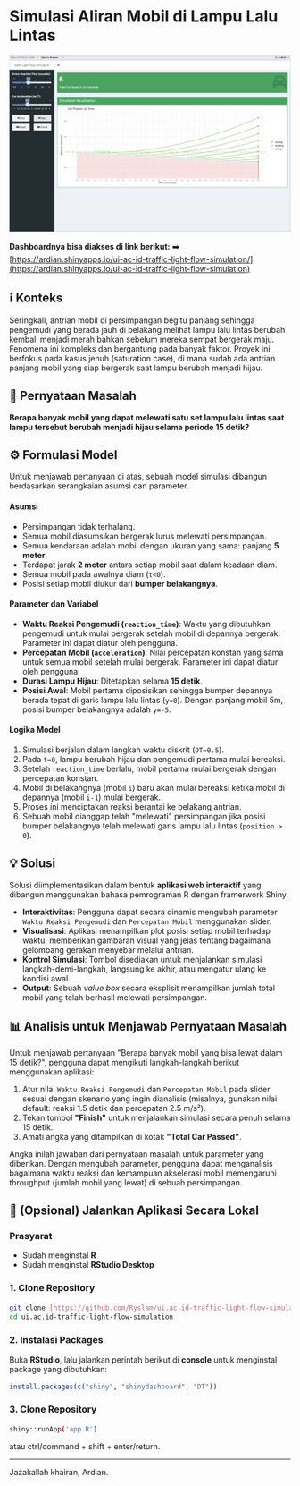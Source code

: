 # Simulasi Aliran Mobil di Lampu Lalu Lintas

![Dashboard Preview](https://raw.githubusercontent.com/Ryslam/ui.ac.id-traffic-light-flow-simulation/main/assets/dashboard-screenshot.png)

**Dashboardnya bisa diakses di link berikut:**
➡️ [https://ardian.shinyapps.io/ui-ac-id-traffic-light-flow-simulation/](https://ardian.shinyapps.io/ui-ac-id-traffic-light-flow-simulation)

## ℹ️ Konteks

Seringkali, antrian mobil di persimpangan begitu panjang sehingga pengemudi yang berada jauh di belakang melihat lampu lalu lintas berubah kembali menjadi merah bahkan sebelum mereka sempat bergerak maju. Fenomena ini kompleks dan bergantung pada banyak faktor. Proyek ini berfokus pada kasus jenuh (saturation case), di mana sudah ada antrian panjang mobil yang siap bergerak saat lampu berubah menjadi hijau.

## 🎯 Pernyataan Masalah

**Berapa banyak mobil yang dapat melewati satu set lampu lalu lintas saat lampu tersebut berubah menjadi hijau selama periode 15 detik?**

## ⚙️ Formulasi Model

Untuk menjawab pertanyaan di atas, sebuah model simulasi dibangun berdasarkan serangkaian asumsi dan parameter.

#### Asumsi
- Persimpangan tidak terhalang.
- Semua mobil diasumsikan bergerak lurus melewati persimpangan.
- Semua kendaraan adalah mobil dengan ukuran yang sama: panjang **5 meter**.
- Terdapat jarak **2 meter** antara setiap mobil saat dalam keadaan diam.
- Semua mobil pada awalnya diam (`t<0`).
- Posisi setiap mobil diukur dari **bumper belakangnya**.

#### Parameter dan Variabel
- **Waktu Reaksi Pengemudi (`reaction_time`)**: Waktu yang dibutuhkan pengemudi untuk mulai bergerak setelah mobil di depannya bergerak. Parameter ini dapat diatur oleh pengguna.
- **Percepatan Mobil (`acceleration`)**: Nilai percepatan konstan yang sama untuk semua mobil setelah mulai bergerak. Parameter ini dapat diatur oleh pengguna.
- **Durasi Lampu Hijau**: Ditetapkan selama **15 detik**.
- **Posisi Awal**: Mobil pertama diposisikan sehingga bumper depannya berada tepat di garis lampu lalu lintas (`y=0`). Dengan panjang mobil 5m, posisi bumper belakangnya adalah `y=-5`.

#### Logika Model
1.  Simulasi berjalan dalam langkah waktu diskrit (`DT=0.5`).
2.  Pada `t=0`, lampu berubah hijau dan pengemudi pertama mulai bereaksi.
3.  Setelah `reaction_time` berlalu, mobil pertama mulai bergerak dengan percepatan konstan.
4.  Mobil di belakangnya (mobil `i`) baru akan mulai bereaksi ketika mobil di depannya (mobil `i-1`) mulai bergerak.
5.  Proses ini menciptakan reaksi berantai ke belakang antrian.
6.  Sebuah mobil dianggap telah "melewati" persimpangan jika posisi bumper belakangnya telah melewati garis lampu lalu lintas (`position > 0`).

## 💡 Solusi

Solusi diimplementasikan dalam bentuk **aplikasi web interaktif** yang dibangun menggunakan bahasa pemrograman R dengan framerwork Shiny.

-   **Interaktivitas**: Pengguna dapat secara dinamis mengubah parameter `Waktu Reaksi Pengemudi` dan `Percepatan Mobil` menggunakan slider.
-   **Visualisasi**: Aplikasi menampilkan plot posisi setiap mobil terhadap waktu, memberikan gambaran visual yang jelas tentang bagaimana gelombang gerakan menyebar melalui antrian.
-   **Kontrol Simulasi**: Tombol disediakan untuk menjalankan simulasi langkah-demi-langkah, langsung ke akhir, atau mengatur ulang ke kondisi awal.
-   **Output**: Sebuah *value box* secara eksplisit menampilkan jumlah total mobil yang telah berhasil melewati persimpangan.

## 📊 Analisis untuk Menjawab Pernyataan Masalah

Untuk menjawab pertanyaan "Berapa banyak mobil yang bisa lewat dalam 15 detik?", pengguna dapat mengikuti langkah-langkah berikut menggunakan aplikasi:

1.  Atur nilai `Waktu Reaksi Pengemudi` dan `Percepatan Mobil` pada slider sesuai dengan skenario yang ingin dianalisis (misalnya, gunakan nilai default: reaksi 1.5 detik dan percepatan 2.5 m/s²).
2.  Tekan tombol **"Finish"** untuk menjalankan simulasi secara penuh selama 15 detik.
3.  Amati angka yang ditampilkan di kotak **"Total Car Passed"**.

Angka inilah jawaban dari pernyataan masalah untuk parameter yang diberikan. Dengan mengubah parameter, pengguna dapat menganalisis bagaimana waktu reaksi dan kemampuan akselerasi mobil memengaruhi throughput (jumlah mobil yang lewat) di sebuah persimpangan.

## 🚀 (Opsional) Jalankan Aplikasi Secara Lokal

### Prasyarat
- Sudah menginstal **R**
- Sudah menginstal **RStudio Desktop**

### 1. Clone Repository
```bash
git clone [https://github.com/Ryslam/ui.ac.id-traffic-light-flow-simulation.git](https://github.com/Ryslam/ui.ac.id-traffic-light-flow-simulation.git)
cd ui.ac.id-traffic-light-flow-simulation
```

### 2. Instalasi Packages
Buka **RStudio**, lalu jalankan perintah berikut di **console** untuk menginstal package yang dibutuhkan:
```r
install.packages(c("shiny", "shinydashboard", "DT"))
```

### 3. Clone Repository
```bash
shiny::runApp('app.R')
```
atau ctrl/command + shift + enter/return.

---
Jazakallah khairan, Ardian.